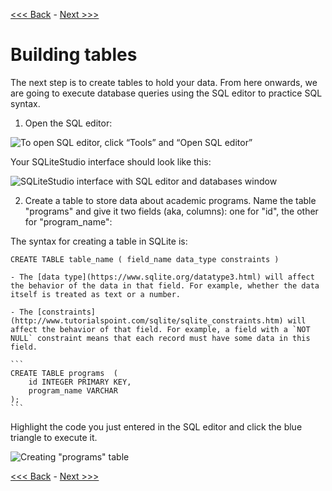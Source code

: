 [<<< Back](https://github.com/GCDigitalFellows/GCDRI_databases/blob/master/sections/1-builddb.md) - [Next >>>](https://github.com/GCDigitalFellows/GCDRI_databases/blob/master/sections/3-insertdata.md) 

# Building tables

The next step is to create tables to hold your data. From here onwards, we are going to execute database queries using the SQL editor to practice SQL syntax.  
  
1. Open the SQL editor:

![To open SQL editor, click “Tools” and “Open SQL editor”](https://github.com/GCDigitalFellows/GCDRI_databases/blob/master/images/open_sql_ed.png)

Your SQLiteStudio interface should look like this:

 ![SQLiteStudio interface with SQL editor and databases window](https://github.com/GCDigitalFellows/GCDRI_databases/blob/master/images/sqlite_wkspace.png)

2. Create a table to store data about academic programs. Name the table "programs" and give it two fields (aka, columns): one for "id", the other for "program_name":

The syntax for creating a table in SQLite is:

```
CREATE TABLE table_name ( field_name data_type constraints )
```

	- The [data type](https://www.sqlite.org/datatype3.html) will affect the behavior of the data in that field. For example, whether the data itself is treated as text or a number.  

	- The [constraints](http://www.tutorialspoint.com/sqlite/sqlite_constraints.htm) will affect the behavior of that field. For example, a field with a `NOT NULL` constraint means that each record must have some data in this field.   
	
	```
	CREATE TABLE programs  (  
		id INTEGER PRIMARY KEY,  
		program_name VARCHAR  
	);
	```

Highlight the code you just entered in the SQL editor and click the blue triangle to execute it.
	
![Creating "programs" table](https://github.com/GCDigitalFellows/GCDRI_databases/blob/master/images/create_table.png)  
	
[<<< Back](https://github.com/GCDigitalFellows/GCDRI_databases/blob/master/sections/1-builddb.md) - [Next >>>](https://github.com/GCDigitalFellows/GCDRI_databases/blob/master/sections/3-insertdata.md)  
